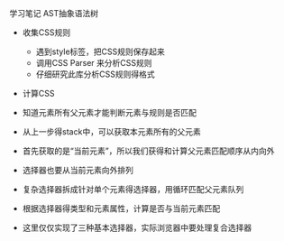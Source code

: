 学习笔记
AST抽象语法树

+ 收集CSS规则
    + 遇到style标签，把CSS规则保存起来
    + 调用CSS Parser 来分析CSS规则
    + 仔细研究此库分析CSS规则得格式

+ 计算CSS 

+ 知道元素所有父元素才能判断元素与规则是否匹配
+ 从上一步得stack中，可以获取本元素所有的父元素
+ 首先获取的是“当前元素”，所以我们获得和计算父元素匹配顺序从内向外

+ 选择器也要从当前元素向外排列
+ 复杂选择器拆成针对单个元素得选择器，用循环匹配父元素队列

+ 根据选择器得类型和元素属性，计算是否与当前元素匹配
+ 这里仅仅实现了三种基本选择器，实际浏览器中要处理复合选择器